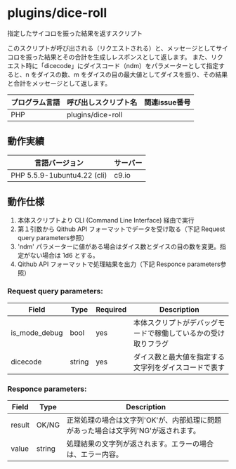 # plugins/dice-roll

指定したサイコロを振った結果を返すスクリプト

このスクリプトが呼び出される（リクエストされる）と、メッセージとしてサイコロを振った結果とその合計を生成しレスポンスとして返します。
また、リクエスト時に「dicecode」にダイスコード（ndm）をパラメーターとして指定すると、n をダイスの数、m をダイスの目の最大値としてダイスを振り、その結果と合計をメッセージとして返します。

| プログラム言語 | 呼び出しスクリプト名 | 関連issue番号 |
| --- | --- | :---: |
| PHP | plugins/dice-roll | |

## 動作実績

| 言語バージョン | サーバー |
| --- | --- |
| PHP 5.5.9-1ubuntu4.22 (cli) | c9.io |

## 動作仕様

1. 本体スクリプトより CLI (Command Line Interface) 経由で実行
2. 第１引数から Qithub API フォーマットでデータを受け取る（下記 Request query parameters参照）
3. 'ndm' パラメーターに値がある場合はダイス数とダイスの目の数を変更。指定がない場合は 1d6 とする。
4. Qithub API フォーマットで処理結果を出力（下記 Responce parameters参照）

### Request query parameters:

| Field         | Type   | Required | Description |
| ------------- | ------ | --- | ----------- |
| is_mode_debug | bool   | yes | 本体スクリプトがデバッグモードで稼働しているかの受け取りフラグ |
| dicecode      | string | yes  | ダイス数と最大値を指定する文字列をダイスコードで表す |

### Responce parameters:

| Field  | Type   | Description |
| -------| ------ | ----------- |
| result | OK/NG  | 正常処理の場合は文字列'OK'が、内部処理に問題があった場合は文字列'NG'が返されます。 |
| value  | string | 処理結果の文字列が返されます。エラーの場合は、エラー内容。 |
